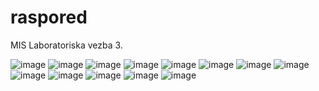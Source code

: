 # raspored

MIS 
Laboratoriska vezba 3.

![image](https://github.com/Nasteskii/MIS-lab3/assets/86986540/ccbb04e4-1c04-4a97-b442-eeacf5f41275)
![image](https://github.com/Nasteskii/MIS-lab3/assets/86986540/d5ef9ed1-632d-47ce-b529-82bcc68bce62)
![image](https://github.com/Nasteskii/MIS-lab3/assets/86986540/d2e164ed-d093-46a1-bda2-00da9bec8dbd)
![image](https://github.com/Nasteskii/MIS-lab3/assets/86986540/afaf3d5a-6cf4-4c20-89ac-be56edaec335)
![image](https://github.com/Nasteskii/MIS-lab3/assets/86986540/1f282fea-93ea-49da-b718-97de235f0841)
![image](https://github.com/Nasteskii/MIS-lab3/assets/86986540/78103675-ad42-4baf-9b6f-1111980cb7a9)
![image](https://github.com/Nasteskii/MIS-lab3/assets/86986540/7577acc7-748b-479b-bb9a-d81163996b79)
![image](https://github.com/Nasteskii/MIS-lab3/assets/86986540/90ae6e77-a1d1-4daf-8446-7d83de7ef52d)
![image](https://github.com/Nasteskii/MIS-lab3/assets/86986540/4757f862-1364-424f-ad64-f3aab94b0824)
![image](https://github.com/Nasteskii/MIS-lab3/assets/86986540/bfe4364c-c915-4ff9-b9b2-89aa491d6f99)
![image](https://github.com/Nasteskii/MIS-lab3/assets/86986540/af3fab7b-87a1-4ed3-b55a-f607cd2eb0fc)
![image](https://github.com/Nasteskii/MIS-lab3/assets/86986540/afaf3d5a-6cf4-4c20-89ac-be56edaec335)
![image](https://github.com/Nasteskii/MIS-lab3/assets/86986540/1f282fea-93ea-49da-b718-97de235f0841)
